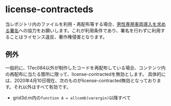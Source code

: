 # license-contracteds
当レポジトリ内のファイルを利用・再配布等する場合、[男性専用車両導入を求める署名](https://www.change.org/p/%E5%A5%B3%E6%80%A7%E5%B0%82%E7%94%A8%E8%BB%8A%E4%B8%A1%E3%82%92%E5%B0%8E%E5%85%A5%E3%81%97%E3%81%A6%E3%81%84%E3%82%8B%E9%89%84%E9%81%93%E4%BC%9A%E7%A4%BE-%E7%94%B7%E6%80%A7%E5%B0%82%E7%94%A8%E8%BB%8A%E4%B8%A1%E3%81%AE%E5%B0%8E%E5%85%A5%E3%82%92%E6%B1%82%E3%82%81%E3%81%BE%E3%81%99)への協力をお願いします。これが利用条件であり、署名を行わずに利用することはライセンス違反、著作権侵害となります。

## 例外
一般的に、17ec084以外が制作したコードを再配布している場合、コンテンツ内の再配布に当たる箇所に限って、license-contractedを無効とします。
具体的には、2020年4月10日現在、次のものがlicense-contracted無効となっております。それ以外はすべて有効です。

- grid3d.m内の`function A = allcomb(varargin)`以降すべて
